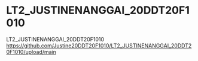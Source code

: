 # LT2_JUSTINENANGGAI_20DDT20F1010
LT2_JUSTINENANGGAI_20DDT20F1010
https://github.com/Justine20DDT20F1010/LT2_JUSTINENANGGAI_20DDT20F1010/upload/main
